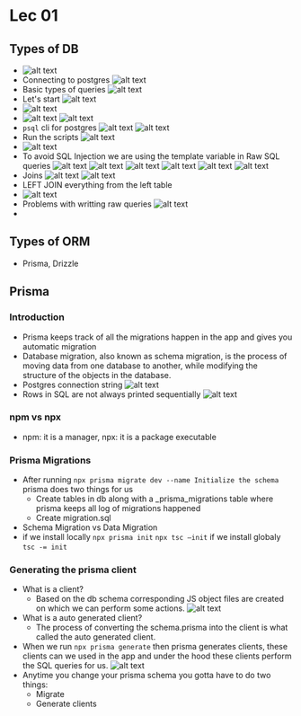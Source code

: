 # Lec 01

## Types of DB

- ![alt text](img/image.png)
- Connecting to postgres
  ![alt text](img/image-1.png)
- Basic types of queries
  ![alt text](img/image-2.png)
- Let's start
  ![alt text](img/image-3.png)
- ![alt text](img/image-4.png)
- ![alt text](img/image-5.png)
  ![alt text](img/image-6.png)
- `psql` cli for postgres
  ![alt text](img/image-7.png)
  ![alt text](img/image-8.png)
- Run the scripts
  ![alt text](img/image-9.png)
- ![alt text](img/image-10.png)
- To avoid SQL Injection we are using the template variable in Raw SQL queries
  ![alt text](img/image-11.png)
  ![alt text](img/image-12.png)
  ![alt text](img/image-13.png)
  ![alt text](img/image-14.png)
  ![alt text](img/image-15.png)
  ![alt text](img/image-16.png)
- Joins
  ![alt text](img/image-17.png)
  ![alt text](img/image-18.png)
- LEFT JOIN everything from the left table
- ![alt text](img/image-19.png)
- Problems with writting raw queries
  ![alt text](img/image-20.png)
-

## Types of ORM

- Prisma, Drizzle

## Prisma

### Introduction

- Prisma keeps track of all the migrations happen in the app and gives you automatic migration
- Database migration, also known as schema migration, is the process of moving data from one database to another, while modifying the structure of the objects in the database.
- Postgres connection string
  ![alt text](image.png)
- Rows in SQL are not always printed sequentially
  ![alt text](image-3.png)

### npm vs npx

- npm: it is a manager, npx: it is a package executable

### Prisma Migrations

- After running `npx prisma migrate dev --name Initialize the schema` prisma does two things for us
  - Create tables in db along with a \_prisma_migrations table where prisma keeps all log of migrations happened
  - Create migration.sql
- Schema Migration vs Data Migration
- if we install locally
  `npx prisma init`
  `npx tsc —init`
  if we install globaly `tsc -= init`

### Generating the prisma client

- What is a client?
  - Based on the db schema corresponding JS object files are created on which we can perform some actions.
    ![alt text](image-1.png)
- What is a auto generated client?
  - The process of converting the schema.prisma into the client is what called the auto generated client.
- When we run `npx prisma generate` then prisma generates clients, these clients can we used in the app and under the hood these clients perform the SQL queries for us.
  ![alt text](image-2.png)
- Anytime you change your prisma schema you gotta have to do two things:
  - Migrate
  - Generate clients
